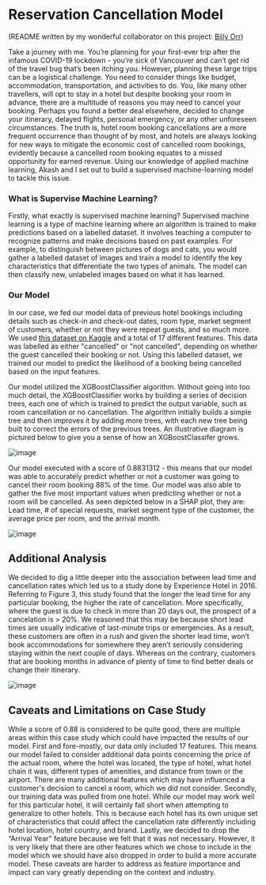 # Reservation Cancellation Model
(README written by my wonderful collaborator on this project: [Billy Orr](https://github.com/thebillyorr))

Take a journey with me. You’re planning for your first-ever trip after the infamous COVID-19 lockdown - you’re sick of Vancouver and can’t get rid of the travel bug that’s been itching you. However, planning these large trips can be a logistical challenge. You need to consider things like budget, accommodation, transportation, and activities to do. You, like many other travellers, will opt to stay in a hotel but despite booking your room in advance, there are a multitude of reasons you may need to cancel your booking. Perhaps you found a better deal elsewhere, decided to change your itinerary, delayed flights, personal emergency, or any other unforeseen circumstances. The truth is, hotel room booking cancellations are a more frequent occurrence than thought of by most, and hotels are always looking for new ways to mitigate the economic cost of cancelled room bookings, evidently because a cancelled room booking equates to a missed opportunity for earned revenue. Using our knowledge of applied machine learning, Akash and I set out to build a supervised machine-learning model to tackle this issue.

### What is Supervise Machine Learning?
Firstly, what exactly is supervised machine learning? Supervised machine learning is a type of machine learning where an algorithm is trained to make predictions based on a labelled dataset. It involves teaching a computer to recognize patterns and make decisions based on past examples. For example, to distinguish between pictures of dogs and cats, you would gather a labelled dataset of images and train a model to identify the key characteristics that differentiate the two types of animals. The model can then classify new, unlabeled images based on what it has learned.

### Our Model
In our case, we fed our model data of previous hotel bookings including details such as check-in and check-out dates, room type, market segment of customers, whether or not they were repeat guests, and so much more. We used [this dataset on Kaggle](https://www.kaggle.com/datasets/gauravduttakiit/reservation-cancellation-prediction?select=train__dataset.csv) and a total of 17 different features. This data was labelled as either "cancelled" or "not cancelled", depending on whether the guest cancelled their booking or not. Using this labelled dataset, we trained our model to predict the likelihood of a booking being cancelled based on the input features. 

Our model utilized the XGBoostClassifier algorithm. Without going into too much detail, the XGBoostClassifier works by building a series of decision trees, each one of which is trained to predict the output variable, such as room cancellation or no cancellation. The algorithm initially builds a simple tree and then improves it by adding more trees, with each new tree being built to correct the errors of the previous trees. An illustrative diagram is pictured below to give you a sense of how an XGBoostClassifer grows.

![image](https://github.com/aaaka5h/Res-Cancellation-Model/assets/55672728/f8477a4d-b3fd-4575-95dd-810185bd43b2)


Our model executed with a score of 0.8831312 - this means that our model was able to accurately predict whether or not a customer was going to cancel their room booking 88% of the time. Our model was also able to gather the five most important values when predicting whether or not a room will be cancelled. As seen depicted below in a SHAP plot, they are: Lead time, # of special requests, market segment type of the customer, the average price per room, and the arrival month.

![image](https://github.com/aaaka5h/Res-Cancellation-Model/assets/55672728/aa481d6d-268c-40f7-a35d-908f36085e85)


## Additional Analysis
We decided to dig a little deeper into the association between lead time and cancellation rates which led us to a study done by Experience Hotel in 2016. Referring to Figure 3, this study found that the longer the lead time for any particular booking, the higher the rate of cancellation. More specifically, where the guest is due to check in more than 20 days out, the prospect of a cancelation is > 20%. We reasoned that this may be because short lead times are usually indicative of last-minute trips or emergencies. As a result, these customers are often in a rush and given the shorter lead time, won’t book accommodations for somewhere they aren’t seriously considering staying within the next couple of days. Whereas on the contrary, customers that are booking months in advance of plenty of time to find better deals or change their itinerary.

![image](https://github.com/aaaka5h/Res-Cancellation-Model/assets/55672728/82d8d483-135f-4dfa-8522-43d81a73a1bc)


## Caveats and Limitations on Case Study
While a score of 0.88 is considered to be quite good, there are multiple areas within this case study which could have impacted the results of our model. First and fore-mostly, our data only included 17 features. This means our model failed to consider additional data points concerning the price of the actual room, where the hotel was located, the type of hotel, what hotel chain it was, different types of amenities, and distance from town or the airport. There are many additional features which may have influenced a customer's decision to cancel a room, which we did not consider. Secondly, our training data was pulled from one hotel. While our model may work well for this particular hotel, it will certainly fall short when attempting to generalize to other hotels. This is because each hotel has its own unique set of characteristics that could affect the cancellation rate differently including hotel location, hotel country, and brand. Lastly, we decided to drop the “Arrival Year” feature because we felt that it was not necessary. However, it is very likely that there are other features which we chose to include in the model which we should have also dropped in order to build a more accurate model. These caveats are harder to address as feature importance and impact can vary greatly depending on the context and industry.

